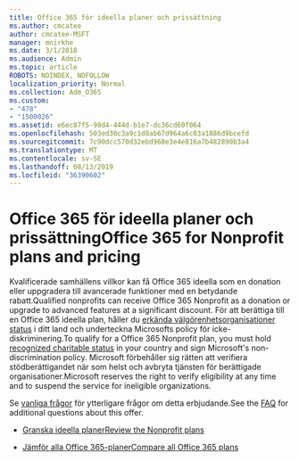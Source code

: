 ```yaml
---
title: Office 365 för ideella planer och prissättning
ms.author: cmcatee
author: cmcatee-MSFT
manager: mnirkhe
ms.date: 3/1/2018
ms.audience: Admin
ms.topic: article
ROBOTS: NOINDEX, NOFOLLOW
localization_priority: Normal
ms.collection: Adm_O365
ms.custom:
- "478"
- "1500026"
ms.assetid: e6ec87f5-98d4-444d-b1e7-dc36cd60f064
ms.openlocfilehash: 503ed30c3a9c1d8ab67d964a6c03a1886d9bcefd
ms.sourcegitcommit: 7c90dcc570d32ebd968e3e4e816a7b482890b3a4
ms.translationtype: MT
ms.contentlocale: sv-SE
ms.lasthandoff: 08/13/2019
ms.locfileid: "36390602"
---
```

# <a name="office-365-for-nonprofit-plans-and-pricing"></a><span data-ttu-id="b9153-102">Office 365 för ideella planer och prissättning</span><span class="sxs-lookup"><span data-stu-id="b9153-102">Office 365 for Nonprofit plans and pricing</span></span>

<span data-ttu-id="b9153-103">Kvalificerade samhällens villkor kan få Office 365 ideella som en donation eller uppgradera till avancerade funktioner med en betydande rabatt.</span><span class="sxs-lookup"><span data-stu-id="b9153-103">Qualified nonprofits can receive Office 365 Nonprofit as a donation or upgrade to advanced features at a significant discount.</span></span> <span data-ttu-id="b9153-104">För att berättiga till en Office 365 ideella plan, håller du [erkända välgörenhetsorganisationer status](https://go.microsoft.com/fwlink/p/?LinkID=330253) i ditt land och underteckna Microsofts policy för icke-diskriminering.</span><span class="sxs-lookup"><span data-stu-id="b9153-104">To qualify for a Office 365 Nonprofit plan, you must hold [recognized charitable status](https://go.microsoft.com/fwlink/p/?LinkID=330253) in your country and sign Microsoft's non-discrimination policy.</span></span> <span data-ttu-id="b9153-105">Microsoft förbehåller sig rätten att verifiera stödberättigandet när som helst och avbryta tjänsten för berättigade organisationer.</span><span class="sxs-lookup"><span data-stu-id="b9153-105">Microsoft reserves the right to verify eligibility at any time and to suspend the service for ineligible organizations.</span></span>
  
<span data-ttu-id="b9153-106">Se [vanliga frågor](https://products.office.com/nonprofit/office-365-nonprofit) för ytterligare frågor om detta erbjudande.</span><span class="sxs-lookup"><span data-stu-id="b9153-106">See the [FAQ](https://products.office.com/nonprofit/office-365-nonprofit) for additional questions about this offer.</span></span>
  
- [<span data-ttu-id="b9153-107">Granska ideella planer</span><span class="sxs-lookup"><span data-stu-id="b9153-107">Review the Nonprofit plans</span></span>](https://products.office.com/nonprofit/office-365-nonprofit-plans-and-pricing?tab=1)

- [<span data-ttu-id="b9153-108">Jämför alla Office 365-planer</span><span class="sxs-lookup"><span data-stu-id="b9153-108">Compare all Office 365 plans</span></span>](https://products.office.com/business/compare-more-office-365-for-business-plans)